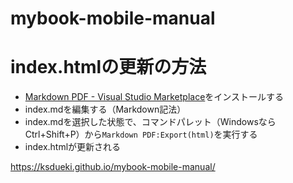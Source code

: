 # mybook-mobile-manual

# index.htmlの更新の方法

- [Markdown PDF \- Visual Studio Marketplace](https://marketplace.visualstudio.com/items?itemName=yzane.markdown-pdf)をインストールする
- index.mdを編集する（Markdown記法）
- index.mdを選択した状態で、コマンドパレット（WindowsならCtrl+Shift+P）から`Markdown PDF:Export(html)`を実行する
- index.htmlが更新される


https://ksdueki.github.io/mybook-mobile-manual/
